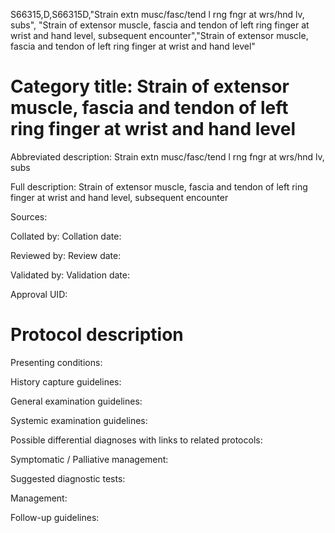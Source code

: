 S66315,D,S66315D,"Strain extn musc/fasc/tend l rng fngr at wrs/hnd lv, subs", "Strain of extensor muscle, fascia and tendon of left ring finger at wrist and hand level, subsequent encounter","Strain of extensor muscle, fascia and tendon of left ring finger at wrist and hand level"
# Category title: Strain of extensor muscle, fascia and tendon of left ring finger at wrist and hand level

Abbreviated description: Strain extn musc/fasc/tend l rng fngr at wrs/hnd lv, subs

Full description: Strain of extensor muscle, fascia and tendon of left ring finger at wrist and hand level, subsequent encounter

Sources:

Collated by:
Collation date:

Reviewed by:
Review date:

Validated by:
Validation date:

Approval UID:

# Protocol description

Presenting conditions:

History capture guidelines:

General examination guidelines:

Systemic examination guidelines:

Possible differential diagnoses with links to related protocols:

Symptomatic / Palliative management:

Suggested diagnostic tests:

Management:

Follow-up guidelines:
